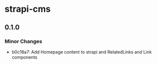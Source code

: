 # strapi-cms

## 0.1.0

### Minor Changes

- b0c18a7: Add Homepage content to strapi and RelatedLinks and Link components
